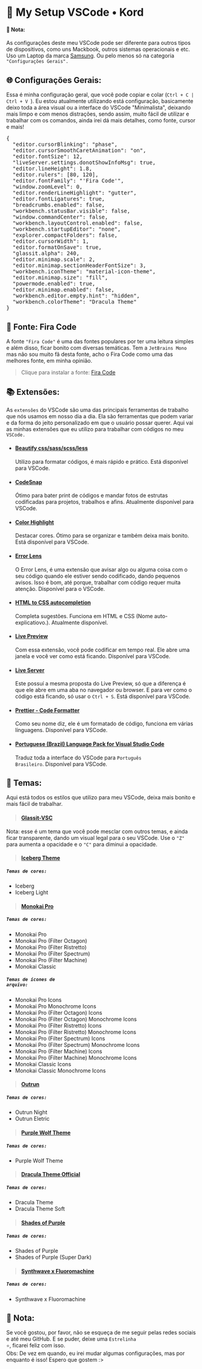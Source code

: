 # 🔭 My Setup VSCode • Kord

#### 📍 Nota:

As configurações deste meu VSCode pode ser diferente para outros tipos de dispositivos, como uns Mackbook, outros sistemas operacionais e etc. Uso um Laptop da marca <a href="https://pt.wikipedia.org/wiki/Grupo_Samsung">Samsung</a>. Ou pelo menos só na categoria <code> "Configurações Gerais". </code>

## 🌐 Configurações Gerais:

Essa é minha configuração geral, que você pode copiar e colar (<code>Ctrl + C | Ctrl + V </code>). Eu estou atualmente utilizando está configuração, basicamente deixo toda a área visual ou a interface do VSCode "Minimalista", deixando mais limpo e com menos distrações, sendo assim, muito fácil de utilizar e trabalhar com os comandos, ainda irei dá mais detalhes, como fonte, cursor e mais!

<pre>
{
  "editor.cursorBlinking": "phase",
  "editor.cursorSmoothCaretAnimation": "on",
  "editor.fontSize": 12,
  "liveServer.settings.donotShowInfoMsg": true,
  "editor.lineHeight": 1.8,
  "editor.rulers": [80, 120],
  "editor.fontFamily": "'Fira Code'",
  "window.zoomLevel": 0,
  "editor.renderLineHighlight": "gutter",
  "editor.fontLigatures": true,
  "breadcrumbs.enabled": false,
  "workbench.statusBar.visible": false,
  "window.commandCenter": false,
  "workbench.layoutControl.enabled": false,
  "workbench.startupEditor": "none",
  "explorer.compactFolders": false,
  "editor.cursorWidth": 1,
  "editor.formatOnSave": true,
  "glassit.alpha": 240,
  "editor.minimap.scale": 2,
  "editor.minimap.sectionHeaderFontSize": 3,
  "workbench.iconTheme": "material-icon-theme",
  "editor.minimap.size": "fill",
  "powermode.enabled": true,
  "editor.minimap.enabled": false,
  "workbench.editor.empty.hint": "hidden",
  "workbench.colorTheme": "Dracula Theme"
}
</pre>

## 🔮 Fonte: Fira Code

A fonte <code>"Fira Code"</code> é uma das fontes populares por ter uma leitura simples e além disso, ficar bonito com diversas temáticas. Tem a <code>JetBrains Mono</code> mas não sou muito fâ desta fonte, acho o Fira Code como uma das melhores fonte, em minha opinião.

> Clique para instalar a fonte: <a href="https://github.com/tonsky/FiraCode/releases/download/6.2/Fira_Code_v6.2.zip">Fira Code</a>
## 📚 Extensões:

As <code>extensões</code> do VSCode são uma das principais ferramentas de trabalho que nós usamos em nosso dia a dia. Ela são ferramentas que podem variar e da forma do jeito personalizado em que o usuário possar querer. Aqui vai as minhas extensões que eu utilizo para trabalhar com códigos no meu <code>VSCode.</code>

- #### <a href="https://marketplace.visualstudio.com/items?itemName=michelemelluso.code-beautifier">Beautify css/sass/scss/less</a>

  Utilizo para formatar códigos, é mais rápido e prático. Está disponível para VSCode.

- #### <a href="https://marketplace.visualstudio.com/items?itemName=adpyke.codesnap">CodeSnap</a>

  Ótimo para bater print de códigos e mandar fotos de estrutas codificadas para projetos, trabalhos e afins. Atualmente disponível para VSCode.

- #### <a href="https://marketplace.visualstudio.com/items?itemName=naumovs.color-highlight">Color Highlight</a>

  Destacar cores. Ótimo para se organizar e também deixa mais bonito. Está disponível para VSCode.

- #### <a href="https://marketplace.visualstudio.com/items?itemName=usernamehw.errorlens">Error Lens</a>

  O Error Lens, é uma extensão que avisar algo ou alguma coisa com o seu código quando ele estiver sendo codificado, dando pequenos avisos. Isso é bom, até porque, trabalhar com código requer muita atenção. Disponível para o VSCode.

- #### <a href="https://marketplace.visualstudio.com/items?itemName=solnurkarim.html-to-css-autocompletion">HTML to CSS autocompletion</a>

  Completa sugestões. Funciona em HTML e CSS (Nome auto-explicatiovo.). Atualmente disponível.

- #### <a href="https://marketplace.visualstudio.com/items?itemName=ms-vscode.live-server">Live Preview</a>

  Com essa extensão, você pode codificar em tempo real. Ele abre uma janela e você ver como está ficando. Disponível para VSCode.

- #### <a href="https://marketplace.visualstudio.com/items?itemName=ritwickdey.LiveServer">Live Server</a>

  Este possuí a mesma proposta do Live Preview, só que a diferença é que ele abre em uma aba no navegador ou browser. E para ver como o código está ficando, só usar o <code>Ctrl + S</code>. Está disponível para VSCode.

- #### <a href="https://marketplace.visualstudio.com/items?itemName=esbenp.prettier-vscode">Prettier - Code Formatter</a>

  Como seu nome diz, ele é um formatado de código, funciona em várias línguagens. Disponível para VSCode.

- #### <a href="https://marketplace.visualstudio.com/items?itemName=MS-CEINTL.vscode-language-pack-pt-BR">Portuguese (Brazil) Language Pack for Visual Studio Code</a>
  Traduz toda a interface do VSCode para <code>Português Brasileiro</code>. Disponível para VSCode.

## 🎨 Temas:

Aqui está todos os estilos que utilizo para meu VSCode, deixa mais bonito e mais fácil de trabalhar.

> #### <a href="https://marketplace.visualstudio.com/items?itemName=s-nlf-fh.glassit">Glassit-VSC</a>
  Nota: esse é um tema que você pode mesclar com outros temas, e ainda ficar transparente, dando um visual legal para o seu VSCode. Use o <code>"Z"</code> para aumenta a opacidade e o <code>"C"</code> para diminui a opacidade.

> #### <a href="https://marketplace.visualstudio.com/items?itemName=cocopon.iceberg-theme">Iceberg Theme</a>
##### <code>Temas de cores:</code>
- Iceberg
- Iceberg Light

> #### <a href="https://marketplace.visualstudio.com/items?itemName=monokai.theme-monokai-pro-vscode">Monokai Pro</a>
##### <code>Temas de cores:</code>
- Monokai Pro
- Monokai Pro (Filter Octagon)
- Monokai Pro (Filter Ristretto)
- Monokai Pro (Filter Spectrum)
- Monokai Pro (Filter Machine)
- Monokai Classic

##### <code>Temas de ícones de arquivo:</code>
- Monokai Pro Icons
- Monokai Pro Monochrome Icons
- Monokai Pro (Filter Octagon) Icons
- Monokai Pro (Filter Octagon) Monochrome Icons
- Monokai Pro (Filter Ristretto) Icons
- Monokai Pro (Filter Ristretto) Monochrome Icons
- Monokai Pro (Filter Spectrum) Icons
- Monokai Pro (Filter Spectrum) Monochrome Icons
- Monokai Pro (Filter Machine) Icons
- Monokai Pro (Filter Machine) Monochrome Icons
- Monokai Classic Icons
- Monokai Classic Monochrome Icons

> #### <a href="https://marketplace.visualstudio.com/items?itemName=samrapdev.outrun">Outrun</a>
##### <code>Temas de cores:</code>
- Outrun Night
- Outrun Eletric

> #### <a href="https://marketplace.visualstudio.com/items?itemName=code-bizarre.purple-wolf-theme">Purple Wolf Theme</a>
##### <code>Temas de cores:</code>
- Purple Wolf Theme

> #### <a href="https://marketplace.visualstudio.com/items?itemName=dracula-theme.theme-dracula">Dracula Theme Official</a>
##### <code>Temas de cores:</code>
- Dracula Theme
- Dracula Theme Soft

> #### <a href="https://marketplace.visualstudio.com/items?itemName=ahmadawais.shades-of-purple">Shades of Purple</a>
##### <code>Temas de cores:</code>
- Shades of Purple
- Shades of Purple (Super Dark)

> #### <a href="https://marketplace.visualstudio.com/items?itemName=webrender.synthwave-x-fluoromachine">Synthwave x Fluoromachine</a>
##### <code>Temas de cores:</code>
- Synthwave x Fluoromachine

## 📌 Nota:
Se você gostou, por favor, não se esqueça de me seguir pelas redes sociais e até meu GitHub. E se puder, deixe uma <code>Estrelinha ⭐</code>, ficarei feliz com isso.<br>
Obs: De vez em quando, eu irei mudar algumas configurações, mas por enquanto é isso! Espero que gostem :>
